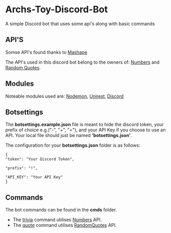 # Archs-Toy-Discord-Bot
A simple Discord bot that uses some api's along with basic commands

## API'S

Somse API's found thanks to [Mashape](https://market.mashape.com)

The API's used in this discord bot belong to the owners of: [Numbers](http://numbersapi.com) and [Random Quotes](https://market.mashape.com/ishanjain28/random-quotes).

## Modules

Noteable modules used are: [Nodemon](https://nodemon.io/), [Unirest](http://unirest.io/), [Discord](https://discordapp.com/)

## Botsettings

The **botsettings.example.json** file is meant to hide the discord token, your prefix of choice e.g.("-", "+", "="), and your API Key if you choose to use an API.
Your local file should just be named **'botsettings.json'**.

The configuration for your **botsettings.json** folder is as follows:

```
{
"token": "Your Discord Token", 

"prefix": "!", 
	
"API_KEY": "Your API Key"
}
```
## Commands

The bot commands can be found in the **cmds** folder.

* The [trivia](https://github.com/basuamlk/Archs-Toy-Discord-Bot/blob/master/cmds/trivia.js) command utilises [Numbers](http://numbersapi.com) API.
* The [quote](https://github.com/basuamlk/Archs-Toy-Discord-Bot/blob/master/cmds/quote.js) command utilises [RandomQuotes](https://market.mashape.com/ishanjain28/random-quotes) API.
